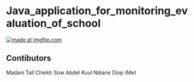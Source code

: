 # Java_application_for_monitoring_evaluation_of_school

<a href="https://imgflip.com/gif/34esfd"><img src="https://i.imgflip.com/34esfd.gif" title="made at imgflip.com"/></a>

## Contibutors
Madani Tall
Cheikh Sow
Abdel Kuul
Ndiane Diop (Me)
